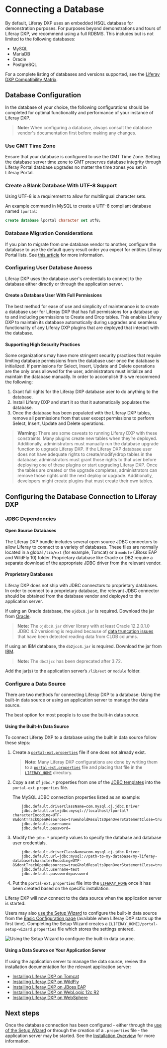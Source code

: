 # Connecting a Database

By default, Liferay DXP uses an embedded HSQL database for demonstration purposes. For purposes beyond demonstrations and tours of Liferay DXP, we recommend using a full RDBMS. This includes but is not limited to the following databases:

* MySQL
* MariaDB
* Oracle
* PostgreSQL

For a complete listing of databases and versions supported, see the [Liferay DXP Compatibility Matrix](https://web.liferay.com/documents/14/21598941/Liferay+DXP+7.2+Compatibility+Matrix/b6e0f064-db31-49b4-8317-a29d1d76abf7).

## Database Configuration

In the database of your choice, the following configurations should be completed for optimal functionality and performance of your instance of Liferay DXP.

> **Note:** When configuring a database, always consult the database vendor's documentation first before making any changes.

### Use GMT Time Zone

Ensure that your database is configured to use the GMT Time Zone. Setting the database server time zone to GMT preserves database integrity through Liferay Portal database upgrades no matter the time zones you set in Liferay Portal.

### Create a Blank Database With UTF-8 Support

Using UTF-8 is a requirement to allow for multilingual character sets.

An example command in MySQL to create a UTF-8 compliant database named `lportal`:

```sql
create database lportal character set utf8;
```

### Database Migration Considerations

If you plan to migrate from one database vendor to another, configure the database to use the default query result order you expect for entities Liferay Portal lists. See [this article](https://help.liferay.com/hc/en-us/articles/360029315971-Sort-Order-Changed-with-a-Different-Database) for more information.

### Configuring User Database Access

Liferay DXP uses the database user's credentials to connect to the database either directly or through the application server.

#### Create a Database User With Full Permissions

The best method for ease of use and simplicity of maintenance is to create a database user for Liferay DXP that has full permissions for a database up to and including permissions to Create and Drop tables. This enables Liferay DXP to maintain its database automatically during upgrades and seamless functionality of any Liferay DXP plugins that are deployed that interact with the database.

#### Supporting High Security Practices

Some organizations may have more stringent security practices that require limiting database permissions from the database user once the database is initialized. If permissions for Select, Insert, Update and Delete operations are the only ones allowed for the user, administrators must initialize and maintain the database manually. In order to accomplish this we recommend the following:

1. Grant full rights for the Liferay DXP database user to do anything to the database.
1. Install Liferay DXP and start it so that it automatically populates the database.
1. Once the database has been populated with the Liferay DXP tables, remove all permissions from that user except permissions to perform Select, Insert, Update and Delete operations.

> **Warning:** There are some caveats to running Liferay DXP with these constraints. Many plugins create new tables when they’re deployed. Additionally, administrators must manually run the database upgrade function to upgrade Liferay DXP. If the Liferay DXP database user does not have adequate rights to create/modify/drop tables in the database, administrators must grant those rights to that user before deploying one of these plugins or start upgrading Liferay DXP. Once the tables are created or the upgrade completes, administrators can remove those rights until the next deploy or upgrade. Additionally, developers might create plugins that must create their own tables.

## Configuring the Database Connection to Liferay DXP

### JDBC Dependencies

#### Open Source Databases

The Liferay DXP bundle includes several open source JDBC connectors to allow Liferay to connect to a variety of databases. These files are normally located in a global `/lib/ext` (for example, Tomcat) or a `module` (JBoss EAP and WildFly 10) folder. Proprietary database like Oracle or DB2 require a separate download of the appropriate JDBC driver from the relevant vendor.

#### Proprietary Databases

Liferay DXP does not ship with JDBC connectors to proprietary databases. In order to connect to a proprietary database, the relevant JDBC connector should be obtained from the database vendor and deployed to the application server.

If using an Oracle database, the `ojdbc8.jar` is required. Download the jar from [Oracle](https://www.oracle.com/index.html).

> **Note:** The `ojdbc8.jar` driver library with at least Oracle 12.2.0.1.0 JDBC 4.2 versioning is required because of [data truncation issues](https://issues.liferay.com/browse/LPS-79229) that have been detected reading data from CLOB columns.

If using an IBM database, the `db2jcc4.jar` is required. Download the jar from [IBM](https://www.ibm.com/).

> **Note:** The `dbc2jcc` has been deprecated after 3.72.

Add the jar(s) to the application server’s `/lib/ext` or `module` folder.

### Configure a Data Source

There are two methods for connecting Liferay DXP to a database: Using the built-in data source or using an application server to manage the data source.

The best option for most people is to use the built-in data source.

#### Using the Built-In Data Source

To connect Liferay DXP to a database using the built in data source follow these steps:

1. Create a [`portal-ext.properties`](https://help.liferay.com/hc/en-us/articles/360028712292-Portal-Properties) file if one does not already exist.
    > **Note:** Many Liferay DXP configurations are done by writing them to a [`portal-ext.properties`](https://help.liferay.com/hc/en-us/articles/360028712292-Portal-Properties) file and placing that file in the [`LIFERAY_HOME`](https://help.liferay.com/hc/en-us/articles/360028712272-Liferay-Home) directory.
1. Copy a set of `jdbc.*` properties from one of the [JDBC templates](https://github.com/liferay/liferay-portal/blob/7.2.x/portal-impl/src/portal.properties#L1190-L1304) into the `portal-ext.properties` file.

    The MySQL JDBC connection properties listed as an example:

    ```properties
        jdbc.default.driverClassName=com.mysql.cj.jdbc.Driver
        jdbc.default.url=jdbc:mysql://localhost/lportal?characterEncoding=UTF-8&dontTrackOpenResources=true&holdResultsOpenOverStatementClose=true&serverTimezone=GMT&useFastDateParsing=false&useUnicode=true
        jdbc.default.username=
        jdbc.default.password=
    ```

1. Modify the `jdbc.*` property values to specify the database and database user credentials.

    ```properties
        jdbc.default.driverClassName=com.mysql.cj.jdbc.Driver
        jdbc.default.url=jdbc:mysql://path-to-my-database/my-liferay-database?characterEncoding=UTF-8&dontTrackOpenResources=true&holdResultsOpenOverStatementClose=true&serverTimezone=GMT&useFastDateParsing=false&useUnicode=true
        jdbc.default.username=test
        jdbc.default.password=password
    ```

1. Put the `portal-ext.properties` file into the [`LIFERAY_HOME`](https://help.liferay.com/hc/en-us/articles/360028712272-Liferay-Home) once it has been created based on the specific installation.

Liferay DXP will now connect to the data source when the application server is started.

Users may also [use the Setup Wizard](./using-the-setup-wizard.md) to configure the built-in data source from the [Basic Configuration page](./using-the-setup-wizard.md) (available when Liferay DXP starts up the first time). Completing the Setup Wizard creates a `[LIFERAY_HOME]/portal-setup-wizard.properties` file which stores the settings entered.

![Using the Setup Wizard to configure the built-in data source.](./connecting-a-database/images/01.png)

#### Using a Data Source on Your Application Server

If using the application server to manage the data source, review the installation documentation for the relevant application server:

* [Installing Liferay DXP on Tomcat](https://help.liferay.com/hc/en-us/articles/360029031491-Installing-Liferay-DXP-on-Tomcat#database-configuration)
* [Installing Liferay DXP on WildFly](https://help.liferay.com/hc/en-us/articles/360029123751-Installing-Liferay-DXP-on-Wildfly#database-configuration)
* [Installing Liferay DXP on JBoss EAP](https://help.liferay.com/hc/en-us/articles/360028810012-Installing-Liferay-DXP-on-JBoss-EAP#database-configuration)
* [Installing Liferay DXP on WebLogic 12c R2](https://help.liferay.com/hc/en-us/articles/360028831932-Installing-Liferay-DXP-on-WebLogic-12c-R2#database-configuration)
* [Installing Liferay DXP on WebSphere](https://help.liferay.com/hc/en-us/articles/360028810032-Installing-Liferay-DXP-on-WebSphere#database-configuration)

## Next steps

Once the database connection has been configured - either through the [use of the Setup Wizard](./using-the-setup-wizard.md) or through the creation of a `.properties` file - the application server may be started. See the [Installation Overview](./installation-overview.md) for more information.
